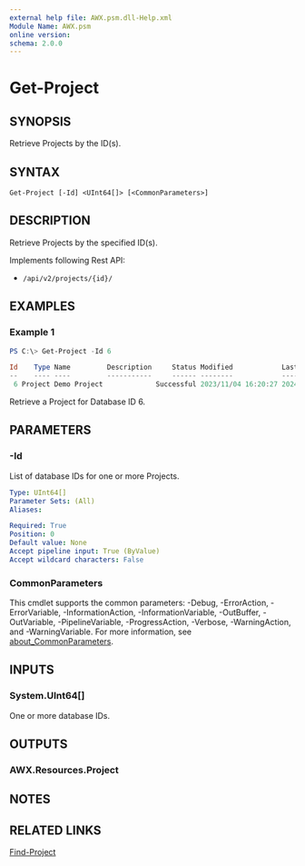 ```yaml
---
external help file: AWX.psm.dll-Help.xml
Module Name: AWX.psm
online version:
schema: 2.0.0
---
```


# Get-Project

## SYNOPSIS
Retrieve Projects by the ID(s).

## SYNTAX

```
Get-Project [-Id] <UInt64[]> [<CommonParameters>]
```

## DESCRIPTION
Retrieve Projects by the specified ID(s).

Implements following Rest API:  
- `/api/v2/projects/{id}/`  

## EXAMPLES

### Example 1
```powershell
PS C:\> Get-Project -Id 6

Id    Type Name         Description     Status Modified            LastJobRun         NextJobRun Options Note
--    ---- ----         -----------     ------ --------            ----------         ---------- ------- ----
 6 Project Demo Project             Successful 2023/11/04 16:20:27 2024/07/02 0:01:13            None    {[Scm, [git]https://github.com/ansible/ansible-tower-samples], [Branch, ]}
```

Retrieve a Project for Database ID 6.

## PARAMETERS

### -Id
List of database IDs for one or more Projects.

```yaml
Type: UInt64[]
Parameter Sets: (All)
Aliases:

Required: True
Position: 0
Default value: None
Accept pipeline input: True (ByValue)
Accept wildcard characters: False
```

### CommonParameters
This cmdlet supports the common parameters: -Debug, -ErrorAction, -ErrorVariable, -InformationAction, -InformationVariable, -OutBuffer, -OutVariable, -PipelineVariable, -ProgressAction, -Verbose, -WarningAction, and -WarningVariable. For more information, see [about_CommonParameters](http://go.microsoft.com/fwlink/?LinkID=113216).

## INPUTS

### System.UInt64[]
One or more database IDs.

## OUTPUTS

### AWX.Resources.Project
## NOTES

## RELATED LINKS

[Find-Project](Find-Project.md)
